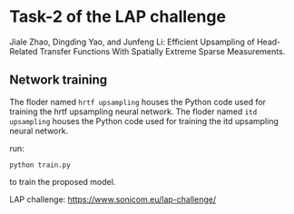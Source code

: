 # Task-2 of the LAP challenge
Jiale Zhao, Dingding Yao, and Junfeng Li: Efficient Upsampling of Head-Related Transfer Functions With Spatially Extreme Sparse Measurements.

## Network training
The floder named `hrtf upsampling` houses the Python code used for training the hrtf upsampling neural network.
The floder named `itd upsampling` houses the Python code used for training the itd upsampling neural network.

run:
```
python train.py
```
to train the proposed model.

LAP challenge:
https://www.sonicom.eu/lap-challenge/
